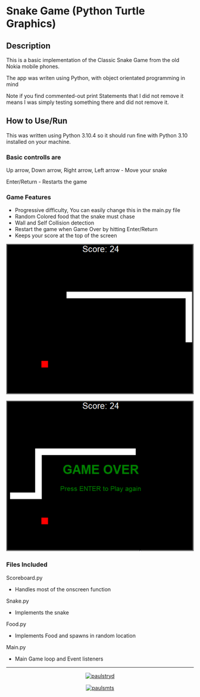 # Snake Game (Python Turtle Graphics)

## Description

This is a basic implementation of the Classic Snake Game from the old Nokia mobile phones.

The app was writen using Python, with object orientated programming in mind

Note if you find commented-out print Statements that I did not remove it means I was simply testing something there and did not remove it.

## How to Use/Run

This was written using Python 3.10.4 so it should run fine with Python 3.10 installed on your machine.

### Basic controlls are
Up arrow, Down arrow, Right arrow, Left arrow - Move your snake

Enter/Return - Restarts the game

### Game Features

- Progressive difficulty, You can easily change this in the main.py file
- Random Colored food that the snake must chase
- Wall and Self Collision detection
- Restart the game when Game Over by hitting Enter/Return
- Keeps your score at the top of the screen

![Screen Shot](./Screen1.png)

![Screen Shot](./Screen2.png)


### Files Included

Scoreboard.py

- Handles most of the onscreen function

Snake.py

- Implements the snake

Food.py

- Implements Food and spawns in random location

Main.py

- Main Game loop and Event listeners

---

<p align="center"> <a href="https://twitter.com/paulstryd" target="blank"><img src="https://img.shields.io/twitter/follow/paulstryd?logo=twitter&style=for-the-badge" alt="paulstryd" /></a> </p>

<p align="center"><a href="https://www.buymeacoffee.com/paulsmts"> <img align="center" src="https://cdn.buymeacoffee.com/buttons/v2/default-yellow.png" height="50" width="210" alt="paulsmts" /></a></p><br><br>
